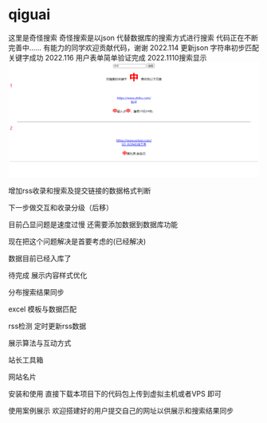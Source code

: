 # qiguai
这里是奇怪搜索
奇怪搜索是以json 代替数据库的搜索方式进行搜索
代码正在不断完善中……
有能力的同学欢迎贡献代码，谢谢
2022.114 更新json 字符串初步匹配关键字成功
2022.116 用户表单简单验证完成
2022.1110搜索显示
![image](https://github.com/qidouhai/qiguai/blob/main/Snipaste_2022-11-14_10-16-31.png)

增加rss收录和搜索及提交链接的数据格式判断

下一步做交互和收录分级（后移）

目前凸显问题是速度过慢  还需要添加数据到数据库功能

现在把这个问题解决是首要考虑的(已经解决)

数据目前已经入库了

待完成
展示内容样式优化

分布搜索结果同步

excel 模板与数据匹配

rss检测
定时更新rss数据

展示算法与互动方式

站长工具箱

网站名片



安装和使用
直接下载本项目下的代码包上传到虚拟主机或者VPS 即可


使用案例展示
欢迎搭建好的用户提交自己的网址以供展示和搜索结果同步

